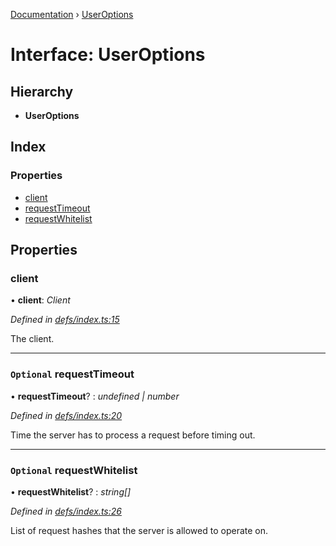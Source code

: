 [Documentation](../README.md) › [UserOptions](useroptions.md)

# Interface: UserOptions

## Hierarchy

* **UserOptions**

## Index

### Properties

* [client](useroptions.md#client)
* [requestTimeout](useroptions.md#optional-requesttimeout)
* [requestWhitelist](useroptions.md#optional-requestwhitelist)

## Properties

###  client

• **client**: *Client*

*Defined in [defs/index.ts:15](https://github.com/badbatch/graphql-box/blob/72586b55/packages/server/src/defs/index.ts#L15)*

The client.

___

### `Optional` requestTimeout

• **requestTimeout**? : *undefined | number*

*Defined in [defs/index.ts:20](https://github.com/badbatch/graphql-box/blob/72586b55/packages/server/src/defs/index.ts#L20)*

Time the server has to process a request before timing out.

___

### `Optional` requestWhitelist

• **requestWhitelist**? : *string[]*

*Defined in [defs/index.ts:26](https://github.com/badbatch/graphql-box/blob/72586b55/packages/server/src/defs/index.ts#L26)*

List of request hashes that the server is allowed to
operate on.

